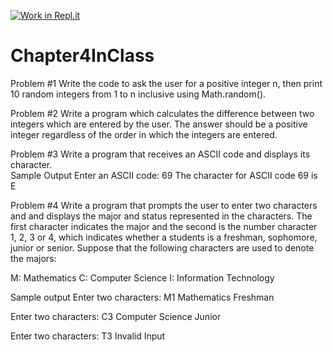 [![Work in Repl.it](https://classroom.github.com/assets/work-in-replit-14baed9a392b3a25080506f3b7b6d57f295ec2978f6f33ec97e36a161684cbe9.svg)](https://classroom.github.com/online_ide?assignment_repo_id=3843569&assignment_repo_type=AssignmentRepo)
# Chapter4InClass

Problem #1
Write the code to ask the user for a positive integer n, then print 10 random integers from 1 to n inclusive using Math.random().

Problem #2
Write a program which calculates the difference between two integers which are entered by the user. The answer should be a positive integer regardless of the order in which the integers are entered.

Problem #3
Write a program that receives an ASCII code and displays its character.  
Sample Output
Enter an ASCII code: 69
The character for ASCII code 69 is E

Problem #4
Write a program that prompts the user to enter two characters and and displays the major and status represented in the characters. 
The first character indicates the major and the second is the number character 1, 2, 3 or 4, which indicates whether a students 
is a freshman, sophomore, junior or senior.  Suppose that the following characters are used to denote the majors:

M: Mathematics
C: Computer Science
I: Information Technology

Sample output
Enter two characters: M1
Mathematics Freshman

Enter two characters: C3
Computer Science Junior

Enter two characters: T3
Invalid Input
